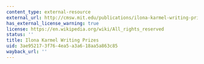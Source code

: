 ```yaml
---
content_type: external-resource
external_url: http://cmsw.mit.edu/publications/ilona-karmel-writing-prizes/
has_external_license_warning: true
license: https://en.wikipedia.org/wiki/All_rights_reserved
status: ''
title: Ilona Karmel Writing Prizes
uid: 3ae95217-3f76-4ea5-a3a6-18aa5a863c85
wayback_url: ''
---
```

